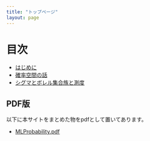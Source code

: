 ```yaml
---
title: "トップページ"
layout: page
---
```


# 目次

- [はじめに](intro.md)
- [確率空間の話](p_space.md)
- [シグマとボレル集合族と測度](borel.md)

## PDF版

以下に本サイトをまとめた物をpdfとして置いてあります。

- [MLProbability.pdf](MLProbability.pdf)
